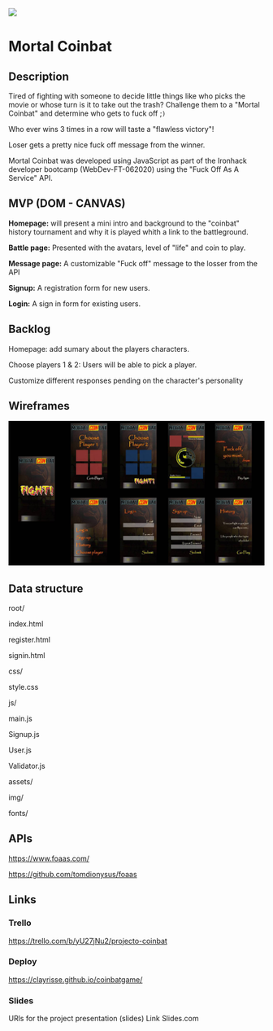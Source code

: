 ![](/assets/img/rdme-coinbat.jpg)

# **Mortal Coinbat**

## **Description**



Tired of fighting with someone to decide little things like who picks the movie or whose turn is it to take out the trash? Challenge them to a "Mortal Coinbat" and determine who gets to fuck off ;`)`

Who ever wins 3 times in a row will taste a "flawless victory"! 

Loser gets a pretty nice fuck off message from the winner.



Mortal Coinbat was developed using JavaScript as part of the Ironhack developer bootcamp (WebDev-FT-062020) using the "Fuck Off As A Service" API.



## **MVP (DOM - CANVAS)**



**Homepage:** will present a mini intro and background to the "coinbat" history tournament and why it is played whith a link to the battleground.

**Battle page:** Presented with the avatars, level of "life" and coin to play. 

**Message page:** A customizable "Fuck off" message to the losser from the API

**Signup:** A registration form for new users.

**Login:** A sign in form for existing users.





## **Backlog**

Homepage: add sumary about the players characters.

Choose players 1 & 2: Users will be able to pick a player.

Customize different responses pending on the character's personality





## **Wireframes**

![](/assets/img/wireframes-coinbat.jpg)

## **Data structure**

root/

index.html

register.html

signin.html

css/

style.css

js/

main.js

Signup.js

User.js

Validator.js

assets/

img/

fonts/



## **APIs**

https://www.foaas.com/

https://github.com/tomdionysus/foaas



## **Links**

### Trello 

https://trello.com/b/yU27jNu2/projecto-coinbat





### **Deploy**

https://clayrisse.github.io/coinbatgame/



### **Slides**

URls for the project presentation (slides) Link Slides.com
